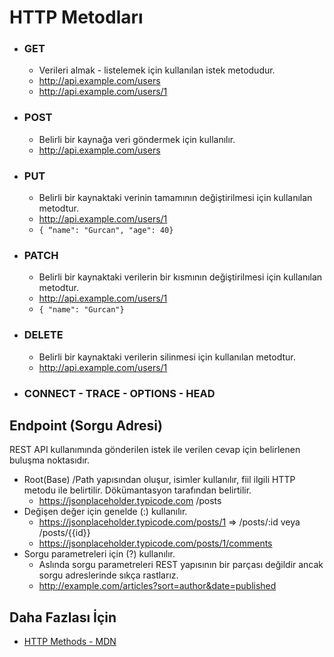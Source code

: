 HTTP Metodları 
======
- ### GET 
	- Verileri almak - listelemek için kullanılan istek metodudur.
	- http://api.example.com/users
	- http://api.example.com/users/1

- ### POST 
	- Belirli bir kaynağa veri göndermek için kullanılır. 
	- http://api.example.com/users

- ### PUT 
	- Belirli bir kaynaktaki verinin tamamının değiştirilmesi için kullanılan metodtur.
	- http://api.example.com/users/1
	- `{ “name": "Gurcan", "age": 40} `

- ### PATCH 
	- Belirli bir kaynaktaki verilerin bir kısmının değiştirilmesi için kullanılan metodtur.
	- http://api.example.com/users/1
	- `{ "name": "Gurcan"}`

- ### DELETE 
	- Belirli bir kaynaktaki verilerin silinmesi için kullanılan metodtur.
	- http://api.example.com/users/1

- ### CONNECT - TRACE - OPTIONS - HEAD

## Endpoint (Sorgu Adresi)
REST API kullanımında gönderilen istek ile verilen cevap için belirlenen buluşma noktasıdır.
- Root(Base) /Path yapısından oluşur, isimler kullanılır, fiil ilgili HTTP metodu ile belirtilir. Dökümantasyon tarafından belirtilir.
	- https://jsonplaceholder.typicode.com /posts
- Değişen değer için genelde (:) kullanılır.
	- https://jsonplaceholder.typicode.com/posts/1 => /posts/:id veya /posts/{{id}}
	- https://jsonplaceholder.typicode.com/posts/1/comments
- Sorgu parametreleri için (?) kullanılır.
	- Aslında sorgu parametreleri REST yapısının bir parçası değildir ancak sorgu adreslerinde sıkça rastlarız.
	- http://example.com/articles?sort=author&date=published

 ## Daha Fazlası İçin
- [HTTP Methods - MDN](https://developer.mozilla.org/en-US/docs/Web/HTTP/Methods)

